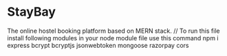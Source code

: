 # StayBay
The online hostel booking platform based on MERN stack.
// To run this file install following modules in your node module file use this command
npm i express bcrypt bcryptjs jsonwebtoken mongoose razorpay cors
